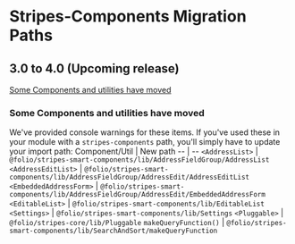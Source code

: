 # Stripes-Components Migration Paths
## 3.0 to 4.0 (Upcoming release)
[Some Components and utilities have moved](#some-components-and-utilities-have-moved)
### Some Components and utilities have moved
We've provided console warnings for these items. If you've used these in your module with a `stripes-components` path, you'll simply have to update your import path:
Component/Util | New path
-- | --
`<AddressList>` | `@folio/stripes-smart-components/lib/AddressFieldGroup/AddressList`
`<AddressEditList>` | `@folio/stripes-smart-components/lib/AddressFieldGroup/AddressEdit/AddressEditList` 
`<EmbeddedAddressForm>` | `@folio/stripes-smart-components/lib/AddressFieldGroup/AddressEdit/EmbeddedAddressForm`
`<EditableList>` | `@folio/stripes-smart-components/lib/EditableList`
`<Settings>` | `@folio/stripes-smart-components/lib/Settings`
`<Pluggable>`  | `@folio/stripes-core/lib/Pluggable`
`makeQueryFunction()` | `@folio/stripes-smart-components/lib/SearchAndSort/makeQueryFunction`



